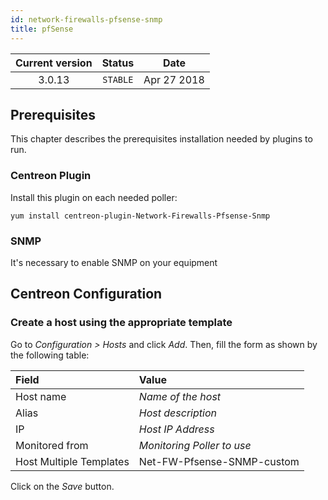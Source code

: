 ```yaml
---
id: network-firewalls-pfsense-snmp
title: pfSense
---
```


| Current version | Status | Date |
| :-: | :-: | :-: |
| 3.0.13 | `STABLE` | Apr 27 2018 |

## Prerequisites

This chapter describes the prerequisites installation needed by plugins to run.

### Centreon Plugin

Install this plugin on each needed poller:

``` shell
yum install centreon-plugin-Network-Firewalls-Pfsense-Snmp
```

### SNMP

It's necessary to enable SNMP on your equipment

## Centreon Configuration

### Create a host using the appropriate template

Go to *Configuration \> Hosts* and click *Add*. Then, fill the form as shown by
the following table:

| Field                                | Value                      |
| :----------------------------------- | :------------------------- |
| Host name                            | *Name of the host*         |
| Alias                                | *Host description*         |
| IP                                   | *Host IP Address*          |
| Monitored from                       | *Monitoring Poller to use* |
| Host Multiple Templates              | Net-FW-Pfsense-SNMP-custom |

Click on the *Save* button.

